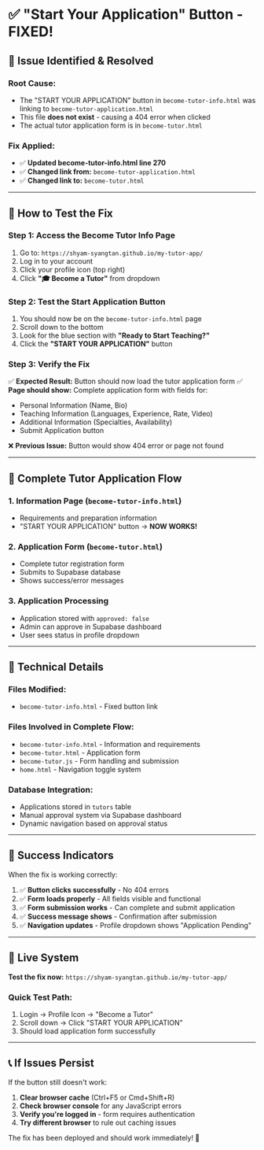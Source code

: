 # ✅ **"Start Your Application" Button - FIXED!**

## 🐛 **Issue Identified & Resolved**

### **Root Cause:**
- The "START YOUR APPLICATION" button in `become-tutor-info.html` was linking to `become-tutor-application.html`
- This file **does not exist** - causing a 404 error when clicked
- The actual tutor application form is in `become-tutor.html`

### **Fix Applied:**
- ✅ **Updated become-tutor-info.html line 270**
- ✅ **Changed link from:** `become-tutor-application.html`
- ✅ **Changed link to:** `become-tutor.html`

---

## 🧪 **How to Test the Fix**

### **Step 1: Access the Become Tutor Info Page**
1. Go to: `https://shyam-syangtan.github.io/my-tutor-app/`
2. Log in to your account
3. Click your profile icon (top right)
4. Click **"🎓 Become a Tutor"** from dropdown

### **Step 2: Test the Start Application Button**
1. You should now be on the `become-tutor-info.html` page
2. Scroll down to the bottom
3. Look for the blue section with **"Ready to Start Teaching?"**
4. Click the **"START YOUR APPLICATION"** button

### **Step 3: Verify the Fix**
✅ **Expected Result:** Button should now load the tutor application form
✅ **Page should show:** Complete application form with fields for:
- Personal Information (Name, Bio)
- Teaching Information (Languages, Experience, Rate, Video)
- Additional Information (Specialties, Availability)
- Submit Application button

❌ **Previous Issue:** Button would show 404 error or page not found

---

## 🎯 **Complete Tutor Application Flow**

### **1. Information Page** (`become-tutor-info.html`)
- Requirements and preparation information
- "START YOUR APPLICATION" button → **NOW WORKS!**

### **2. Application Form** (`become-tutor.html`)
- Complete tutor registration form
- Submits to Supabase database
- Shows success/error messages

### **3. Application Processing**
- Application stored with `approved: false`
- Admin can approve in Supabase dashboard
- User sees status in profile dropdown

---

## 🔧 **Technical Details**

### **Files Modified:**
- `become-tutor-info.html` - Fixed button link

### **Files Involved in Complete Flow:**
- `become-tutor-info.html` - Information and requirements
- `become-tutor.html` - Application form
- `become-tutor.js` - Form handling and submission
- `home.html` - Navigation toggle system

### **Database Integration:**
- Applications stored in `tutors` table
- Manual approval system via Supabase dashboard
- Dynamic navigation based on approval status

---

## 🎉 **Success Indicators**

When the fix is working correctly:

1. ✅ **Button clicks successfully** - No 404 errors
2. ✅ **Form loads properly** - All fields visible and functional
3. ✅ **Form submission works** - Can complete and submit application
4. ✅ **Success message shows** - Confirmation after submission
5. ✅ **Navigation updates** - Profile dropdown shows "Application Pending"

---

## 🚀 **Live System**

**Test the fix now:** `https://shyam-syangtan.github.io/my-tutor-app/`

### **Quick Test Path:**
1. Login → Profile Icon → "Become a Tutor"
2. Scroll down → Click "START YOUR APPLICATION"
3. Should load application form successfully

---

## 📞 **If Issues Persist**

If the button still doesn't work:

1. **Clear browser cache** (Ctrl+F5 or Cmd+Shift+R)
2. **Check browser console** for any JavaScript errors
3. **Verify you're logged in** - form requires authentication
4. **Try different browser** to rule out caching issues

The fix has been deployed and should work immediately! 🎯
